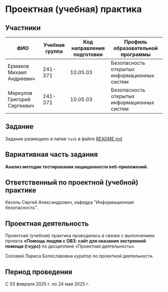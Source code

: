 # Проектная (учебная) практика

## Участники

| ФИО   | Учебная группа | Код направления подготовки | Профиль образовательной программы |
|-------|----------------|----------------------------|-----------------------------------|
| Ермаков Михаил Андреевич  |    241-371     |          10.05.03          |Безопасность открытых информационных систем|
| Меркулов Григорий Сергеевич  |    241-371     |          10.05.03          |Безопасность открытых информационных систем|

## Задание

Задание размещено в папке `task` в файле [README.md](task/README.md).

## Вариативная часть задания

**Анализ методик тестирования защищенности веб-приложений.**

## Ответственный по проектной (учебной) практике

Кесель Сергей Александрович, кафедра "Информационная безопасность".

## Проектная деятельность

Проектная (учебная) практика проводилась в связке с выполнением проекта **«Помощь людям с ОВЗ: сайт для оказания экстренной помощи (I курс)** по дисциплине «Проектная деятельность».

Соловей Лариса Болеславовна куратор по проектной деятельности.

## Период проведения

С 03 февраля 2025 г. по 24 мая 2025 г.
